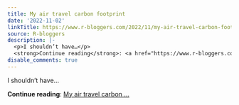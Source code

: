 ```yaml
---
title: My air travel carbon footprint
date: '2022-11-02'
linkTitle: https://www.r-bloggers.com/2022/11/my-air-travel-carbon-footprint/
source: R-bloggers
description: |-
  <p>I shouldn’t have…</p>
  <strong>Continue reading</strong>: <a href="https://www.r-bloggers.com/2022/11/my-air-travel-carbon-footprint/">My air travel carbon ...
disable_comments: true
---
```

<p>I shouldn’t have…</p>
<strong>Continue reading</strong>: <a href="https://www.r-bloggers.com/2022/11/my-air-travel-carbon-footprint/">My air travel carbon ...
